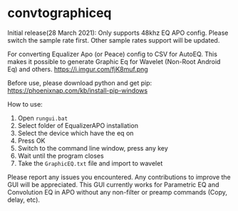 # convtographiceq
Initial release(28 March 2021): Only supports 48khz EQ APO config. Please switch the sample rate first. Other sample rates support will be updated.

For converting Equalizer Apo (or Peace) config to CSV for AutoEQ. This makes it possible to generate Graphic Eq for Wavelet (Non-Root Android Eq) and others.
https://i.imgur.com/fjK8muf.png

Before use, please download python and get pip:
https://phoenixnap.com/kb/install-pip-windows

How to use:
1. Open `rungui.bat`
2. Select folder of EqualizerAPO installation
3. Select the device which have the eq on
4. Press OK
5. Switch to the command line window, press any key
6. Wait until the program closes
7. Take the `GraphicEQ.txt` file and import to wavelet

Please report any issues you encountered. Any contributions to improve the GUI will be appreciated. 
This GUI currently works for Parametric EQ and Convolution EQ in APO without any non-filter or preamp commands (Copy, delay, etc).